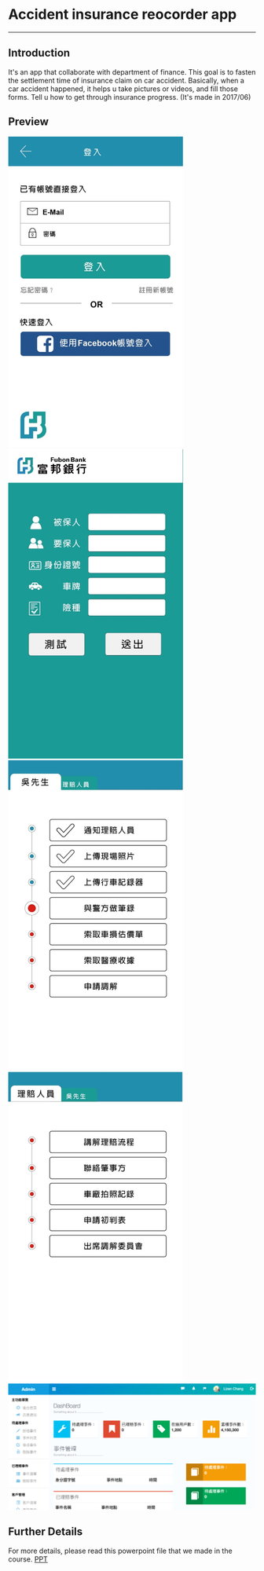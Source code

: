 # Accident insurance reocorder app
---
## Introduction
It's an app that collaborate with department of finance. This goal is to fasten the settlement time of insurance claim on car accident. Basically, when a car accident happened, it helps u take pictures or videos, and fill those forms. Tell u how to get through insurance progress.
(It's made in 2017/06)

## Preview
![](Recorder_1.png)
![](Recorder_2.png)
![](Recorder_3.png)
![](Recorder_4.png)
![](Recorder_5.png)


## Further Details
For more details, please read this powerpoint file that we made in the course.
[PPT](富邦產險行車助手.pptx)
